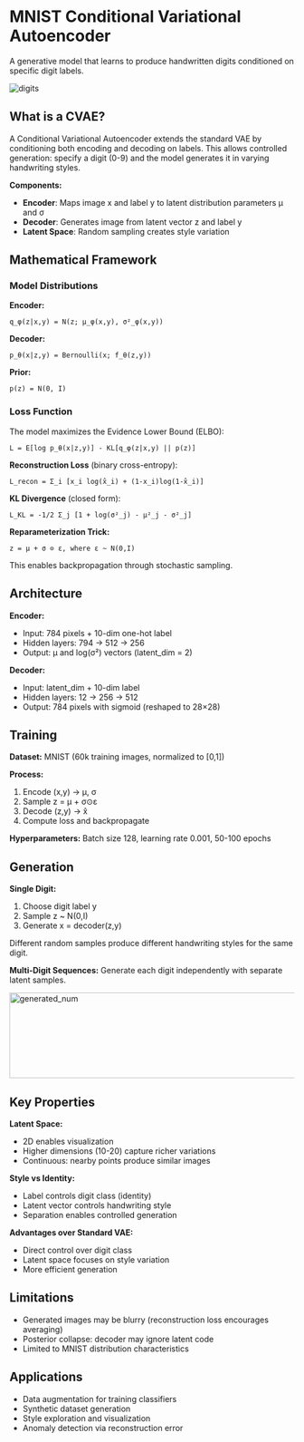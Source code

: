 # MNIST Conditional Variational Autoencoder

A generative model that learns to produce handwritten digits conditioned on specific digit labels.

![digits](https://github.com/user-attachments/assets/70c60869-9276-4524-a939-4ee77371dc79)

## What is a CVAE?

A Conditional Variational Autoencoder extends the standard VAE by conditioning both encoding and decoding on labels. This allows controlled generation: specify a digit (0-9) and the model generates it in varying handwriting styles.

**Components:**
- **Encoder**: Maps image x and label y to latent distribution parameters μ and σ
- **Decoder**: Generates image from latent vector z and label y
- **Latent Space**: Random sampling creates style variation

## Mathematical Framework

### Model Distributions

**Encoder:**
```
q_φ(z|x,y) = N(z; μ_φ(x,y), σ²_φ(x,y))
```

**Decoder:**
```
p_θ(x|z,y) = Bernoulli(x; f_θ(z,y))
```

**Prior:**
```
p(z) = N(0, I)
```

### Loss Function

The model maximizes the Evidence Lower Bound (ELBO):

```
L = E[log p_θ(x|z,y)] - KL[q_φ(z|x,y) || p(z)]
```

**Reconstruction Loss** (binary cross-entropy):
```
L_recon = Σ_i [x_i log(x̂_i) + (1-x_i)log(1-x̂_i)]
```

**KL Divergence** (closed form):
```
L_KL = -1/2 Σ_j [1 + log(σ²_j) - μ²_j - σ²_j]
```

**Reparameterization Trick:**
```
z = μ + σ ⊙ ε, where ε ~ N(0,I)
```

This enables backpropagation through stochastic sampling.

## Architecture

**Encoder:**
- Input: 784 pixels + 10-dim one-hot label
- Hidden layers: 794 → 512 → 256
- Output: μ and log(σ²) vectors (latent_dim = 2)

**Decoder:**
- Input: latent_dim + 10-dim label
- Hidden layers: 12 → 256 → 512
- Output: 784 pixels with sigmoid (reshaped to 28×28)

## Training

**Dataset:** MNIST (60k training images, normalized to [0,1])

**Process:**
1. Encode (x,y) → μ, σ
2. Sample z = μ + σ⊙ε
3. Decode (z,y) → x̂
4. Compute loss and backpropagate

**Hyperparameters:** Batch size 128, learning rate 0.001, 50-100 epochs

## Generation

**Single Digit:**
1. Choose digit label y
2. Sample z ~ N(0,I)
3. Generate x = decoder(z,y)

Different random samples produce different handwriting styles for the same digit.

**Multi-Digit Sequences:**
Generate each digit independently with separate latent samples.

<img width="1569" height="151" alt="generated_num" src="https://github.com/user-attachments/assets/a94dc1bc-8b9c-4900-bbd8-68f9fc520109" />


## Key Properties

**Latent Space:**
- 2D enables visualization
- Higher dimensions (10-20) capture richer variations
- Continuous: nearby points produce similar images

**Style vs Identity:**
- Label controls digit class (identity)
- Latent vector controls handwriting style
- Separation enables controlled generation

**Advantages over Standard VAE:**
- Direct control over digit class
- Latent space focuses on style variation
- More efficient generation

## Limitations

- Generated images may be blurry (reconstruction loss encourages averaging)
- Posterior collapse: decoder may ignore latent code
- Limited to MNIST distribution characteristics

## Applications

- Data augmentation for training classifiers
- Synthetic dataset generation
- Style exploration and visualization
- Anomaly detection via reconstruction error
